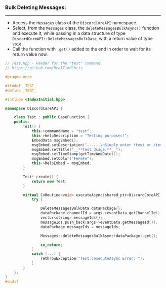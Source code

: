 
### **Bulk Deleting Messages:**
---
- Access the `Messages` class of the `DiscordCoreAPI` namespace.
- Select, from the `Messages` class, the `deleteMessagesBulkAsync()` function and execute it, while passing in a data structure of type `DiscordCoreAPI::DeleteMessagesBulkData`, with a return value of type `void`.
- Call the function with `.get()` added to the end in order to wait for its return value now.

```cpp
// Test.hpp - Header for the "test" command.
// https://github.com/RealTimeChris

#pragma once

#ifndef _TEST_
#define _TEST_

#include <IndexInitial.hpp>

namespace DiscordCoreAPI {

	class Test : public BaseFunction {
	public:
		Test() {
			this->commandName = "test";
			this->helpDescription = "Testing purposes!";
			EmbedData msgEmbed{};
			msgEmbed.setDescription("------\nSimply enter !test or /test!\n------");
			msgEmbed.setTitle("__**Test Usage:**__");
			msgEmbed.setTimeStamp(getTimeAndDate());
			msgEmbed.setColor("FeFeFe");
			this->helpEmbed = msgEmbed;
		}

		Test* create() {
			return new Test;
		}

		virtual CoRoutine<void> executeAsync(shared_ptr<DiscordCoreAPI::BaseFunctionArguments> args) {
			try {

				DeleteMessagesBulkData dataPackage{};
				dataPackage.channelId = args->eventData.getChannelId();
				vector<string> messageIds{};
				messageIds.push_back(args->eventData.getMessageId());
				dataPackage.messageIds = messageIds;

				Messages::deleteMessagesBulkAsync(dataPackage).get();

				co_return;
			}
			catch (...) {
				rethrowException("Test::executeAsync Error: ");
			}
		}
	};
}
#endif
```
